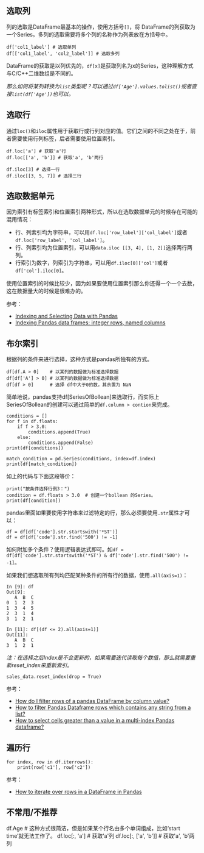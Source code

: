 ## 选取列

列的选取是DataFrame最基本的操作，使用方括号`[]`，将 DataFrame的列获取为一个Series。多列的选取需要将多个列的名称作为列表放在方括号中。

```
df['col1_label'] # 选取单列
df[['col1_label', 'col2_label']] # 选取多列
```

DataFrame的获取是以列优先的，`df[x]`是获取列名为x的Series，这种理解方式与C/C++二维数组是不同的。

*那么如何将某列转换为`list`类型呢？可以通过`df['Age'].values.tolist()`或者直接`list(df['Age'])`也可以。*


## 选取行

通过`loc()`和`iloc`属性用于获取行或行列对应的值。它们之间的不同之处在于，前者需要使用行列标签，后者需要使用位置索引。

```
df.loc['a'] # 获取'a'行
df.loc[['a', 'b']] # 获取'a', 'b'两行

df.iloc[3] # 选择一行
df.iloc[[3, 5, 7]] # 选择三行
```


## 选取数据单元

因为索引有标签索引和位置索引两种形式，所以在选取数据单元的时候存在可能的混用情况：

- 行、列索引均为字符串，可以用`df.loc['row_label']['col_label']`或者`df.loc['row_label', 'col_label']`。
- 行、列索引均为位置索引，可以用`data.iloc [[3, 4], [1, 2]]`选择两行两列。
- 行索引为数字，列索引为字符串，可以用`df.iloc[0]['col']`或者`df['col'].iloc[0]`。


使用位置索引的时候比较少，因为如果要使用位置索引那么你还得一个一个去数，这在数据量大的时候是很难办的。

参考：

- [Indexing and Selecting Data with Pandas](https://www.geeksforgeeks.org/indexing-and-selecting-data-with-pandas/)
- [Indexing Pandas data frames: integer rows, named columns](https://stackoverflow.com/questions/28754603/indexing-pandas-data-frames-integer-rows-named-columns)


## 布尔索引

根据列的条件来进行选择，这种方式是pandas所独有的方式。

```
df[df.A > 0]    # 以某列的数据做为标准选择数据
df[df['A'] > 0] # 以某列的数据做为标准选择数据
df[df > 0]      # 选择 df中大于0的数，其余置为 NaN
```

简单地说，pandas支持df[SeriesOfBollean]来选取行，而实际上SeriesOfBollean的创建可以通过简单的`df.column > contion`来完成。

```
conditions = []
for f in df.floats:
    if f > 3.0:
        conditions.append(True)
    else:
        conditions.append(False)
print(df[conditions])

match_condition = pd.Series(conditions, index=df.index)
print(df[match_condition])
```

如上的代码与下面这段等价：

```
print("按条件选择行例3：")
condition = df.floats > 3.0  # 创建一个bollean 的Series。
print(df[condition])
```

pandas里面如果要使用字符串来过滤特定的行，那么必须要使用`.str`属性才可以：

```
df = df[df['code'].str.startswith('*ST')]
df = df[df['code'].str.find('500') != -1]
```

如何附加多个条件？使用逻辑表达式即可。如`df = df[df['code'].str.startswith('*ST') & df['code'].str.find('500') != -1]`。


如果我们想选取所有列均匹配某种条件的所有行的数据，使用`.all(axis=1)`：

```
In [9]: df
Out[9]:
   A  B  C
0  1  2  3
1  3  4  5
2  3  1  4
3  1  2  1

In [11]: df[(df <= 2).all(axis=1)]
Out[11]:
   A  B  C
3  1  2  1
```

*注：在选择之后Index是不会更新的，如果需要迭代读取每个数值，那么就需要重新reset_index来重新索引。*

```
sales_data.reset_index(drop = True)
```

参考：

- [How do I filter rows of a pandas DataFrame by column value?](https://www.youtube.com/watch?v=2AFGPdNn4FM)
- [How to filter Pandas Dataframe rows which contains any string from a list?](https://stackoverflow.com/questions/55941100/how-to-filter-pandas-dataframe-rows-which-contains-any-string-from-a-list)
- [How to select cells greater than a value in a multi-index Pandas dataframe?](https://stackoverflow.com/questions/32731498/how-to-select-cells-greater-than-a-value-in-a-multi-index-pandas-dataframe)



## 遍历行

```
for index, row in df.iterrows():
    print(row['c1'], row['c2'])
```

参考：

- [How to iterate over rows in a DataFrame in Pandas](https://stackoverflow.com/questions/16476924/how-to-iterate-over-rows-in-a-dataframe-in-pandas)


## 不常用/不推荐

df.Age  # 这种方式很简洁，但是如果某个行名由多个单词组成，比如‘start time’就无法工作了。
df.loc[:, 'a']  # 获取'a'列
df.loc[:, ['a', 'b']] # 获取'a', 'b'两列